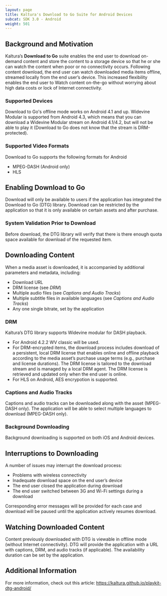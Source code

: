 ```yaml
---
layout: page
title: Kaltura's Download to Go Suite for Android Devices
subcat: SDK 3.0 - Android
weight: 501
---
```


## Background and Motivation  

Kaltura’s **Download to Go** suite enables the end user to download on-demand content and store the content to a storage device so that he or she can watch the content when poor or no connectivity occurs. Following content download, the end user can watch downloaded media items offline, streamed locally from the end user’s device. This increased flexibility enables the end user to Watch content on-the-go without worrying about high data costs or lock of Internet connectivity.

### Supported Devices  

Download to Go's offline mode works on Android 4.1 and up. Widevine Modular is supported from Android 4.3, which means that you can download a Widevine Modular stream on Android 4.1/4.2, but will not be able to play it (Download to Go does not know that the stream is DRM-protected).

### Supported Video Formats  

Download to Go supports the following formats for Android

* MPEG-DASH (Android only)
* HLS

## Enabling Download to Go  

Download will only be available to users if the application has integrated the Download to Go (DTG) library. Download can be restricted by the application so that it is only available on certain assets and after purchase.

### System Validation Prior to Download  

Before download, the DTG library will verify that there is there enough quota space available for download of the requested item.

## Downloading Content  

When a media asset is downloaded, it is accompanied by additional parameters and metadata, including:

* Download URL
* DRM license (see *DRM*)
* Multiple audio files (see *Captions and Audio Tracks*) 
* Multiple subtitle files in available languages (see *Captions and Audio Tracks*) 
* Any one single bitrate, set by the application

### DRM  

Kaltura’s DTG library supports Widevine modular for DASH playback. 

* For Android 4.2.2 WV classic will be used.
* For DRM-encrypted items, the download process includes download of a persistent, local DRM license that enables online and offline playback according to the media asset’s purchase usage terms (e.g., purchase and license durations). The DRM license is tailored to the download stream and is managed by a local DRM agent. The DRM license is retrieved and updated only when the end user is online.
* For HLS on Android, AES encrypotion is supported.

### Captions and Audio Tracks  

Captions and audio tracks can be downloaded along with the asset (MPEG-DASH only). The application will be able to select multiple languages to download (MPEG-DASH only).

### Background Downloading  

Background downloading is supported on both iOS and Android devices.

## Interruptions to Downloading  

A number of issues may interrupt the download process: 
* Problems with wireless connectivity  
* Inadequate download space on the end user’s device 
* The end user closed the application during download 
* The end user switched between 3G and Wi-Fi settings during a download 

Corresponding error messages will be provided for each case and download will be paused until the application actively resumes download.

## Watching Downloaded Content  

Content previously downloaded with DTG is viewable in offline mode (without Internet connectivity). DTG will provide the application with a URL with captions, DRM, and audio tracks (if applicable).
The availability duration can be set by the application.

## Additional Information  

For more information, check out this article: https://kaltura.github.io/playkit-dtg-android/ 
